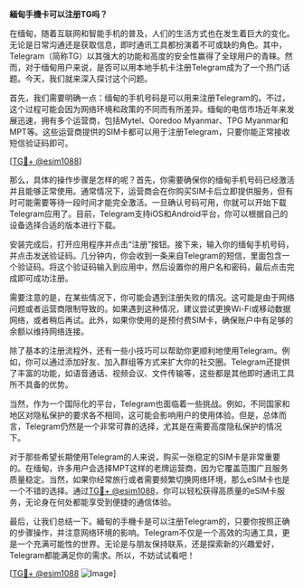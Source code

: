 **緬甸手機卡可以注册TG吗？**

在缅甸，随着互联网和智能手机的普及，人们的生活方式也在发生着巨大的变化。无论是日常沟通还是获取信息，即时通讯工具都扮演着不可或缺的角色。其中，Telegram（简称TG）以其强大的功能和高度的安全性赢得了全球用户的青睐。然而，对于缅甸用户来说，是否可以用本地手机卡注册Telegram成为了一个热门话题。今天，我们就来深入探讨这个问题。

首先，我们需要明确一点：缅甸的手机号码是可以用来注册Telegram的。不过，这个过程可能会因为网络环境和政策的不同而有所差异。缅甸的电信市场近年来发展迅速，拥有多个运营商，包括Mytel、Ooredoo Myanmar、TPG Myanmar和MPT等。这些运营商提供的SIM卡都可以用于注册Telegram，只要你能正常接收短信验证码即可。

[[TG💪+ @esim1088](https://t.me/s/esim1088)]

那么，具体的操作步骤是怎样的呢？首先，你需要确保你的缅甸手机号码已经激活并且能够正常使用。通常情况下，运营商会在你购买SIM卡后立即提供服务，但有时可能需要等待一段时间才能完全激活。一旦确认号码可用，你就可以开始下载Telegram应用了。目前，Telegram支持iOS和Android平台，你可以根据自己的设备选择合适的版本进行下载。

安装完成后，打开应用程序并点击“注册”按钮。接下来，输入你的缅甸手机号码，并点击发送验证码。几分钟内，你会收到一条来自Telegram的短信，里面包含一个验证码。将这个验证码输入到应用中，然后设置你的用户名和密码，最后点击完成即可成功注册。

需要注意的是，在某些情况下，你可能会遇到注册失败的情况。这可能是由于网络问题或者运营商限制导致的。如果遇到这种情况，建议尝试更换Wi-Fi或移动数据网络，或者稍后再试。此外，如果你使用的是预付费SIM卡，确保账户中有足够的余额以维持网络连接。

除了基本的注册流程外，还有一些小技巧可以帮助你更顺利地使用Telegram。例如，你可以通过添加好友、加入群组等方式来扩大你的社交圈。Telegram还提供了丰富的功能，如语音通话、视频会议、文件传输等，这些都是其他即时通讯工具所不具备的优势。

当然，作为一个国际化的平台，Telegram也面临着一些挑战。例如，不同国家和地区对隐私保护的要求各不相同，这可能会影响用户的使用体验。但是，总体而言，Telegram仍然是一个非常可靠的选择，尤其是在需要高度隐私保护的情况下。

对于那些希望长期使用Telegram的人来说，购买一张稳定的SIM卡是非常重要的。在缅甸，许多用户会选择MPT这样的老牌运营商，因为它覆盖范围广且服务质量稳定。当然，如果你经常旅行或者需要频繁切换网络环境，那么eSIM卡也是一个不错的选择。通过[TG💪+ @esim1088](https://t.me/s/esim1088)，你可以轻松获得高质量的eSIM卡服务，无论身在何处都能享受到便捷的通信体验。

最后，让我们总结一下。緬甸的手機卡是可以注册Telegram的，只要你按照正确的步骤操作，并注意网络环境的影响。Telegram不仅是一个高效的沟通工具，更是一个充满可能性的世界。无论是与朋友保持联系，还是探索新的兴趣爱好，Telegram都能满足你的需求。所以，不妨试试看吧！

[[TG💪+ @esim1088](https://t.me/s/esim1088) ![Image](https://i.postimg.cc/4NQfJmqS/Snipaste-2025-05-13-00-14-12.png)]